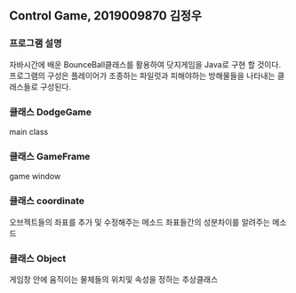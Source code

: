## Control Game, 2019009870 김정우

### 프로그램 설명 
자바시간에 배운 BounceBall클래스를 활용하여 닷지게임을 Java로 구현 할 것이다. 프로그램의 구성은 플레이어가 조종하는 파일럿과 피해야하는 방해물들을 나타내는 클래스들로 구성된다. 

### 클래스 DodgeGame 
main class



### 클래스 GameFrame
game window


### 클래스 coordinate
오브젝트들의  좌표를  추가 및 수정해주는 메소드
좌표들간의 성분차이를 알려주는 메소드

### 클래스 Object
게임창 안에 움직이는 물체들의 위치및 속성을 정하는 추상클래스
